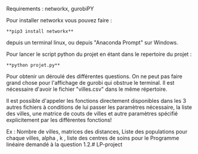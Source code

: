 Requirements : networkx, gurobiPY

Pour installer networkx vous pouvez faire : 

    **pip3 install networkx**

depuis un terminal linux, ou depuis "Anaconda Prompt" sur Windows.

Pour lancer le script python du projet en étant dans le repertoire du projet : 

    **python projet.py**

Pour obtenir un déroulé des différentes questions. On ne peut pas faire grand chose pour l'affichage de gurobi qui obstrue le terminal.
Il est nécessaire d'avoir le fichier "villes.csv" dans le même répertoire.

Il est possible d'appeler les fonctions directement disponibles dans les 3 autres fichiers à conditions de lui passer les paramètres nécessaire, la liste des villes, une matrice de couts de villes et autre paramètres spécifié explicitement par les différentes fonctions!

Ex : Nombre de villes, matrices des distances, Liste des populations pour chaque villes, alpha , k  , liste des centres de soins pour le Programme linéaire demandé à la question 1.2.#   L P - p r o j e c t  
 